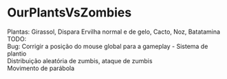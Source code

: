 # OurPlantsVsZombies<br>
Plantas: Girassol, Dispara Ervilha normal e de gelo, Cacto, Noz, Batatamina<br> 
TODO:<br>
Bug: Corrigir a posição do mouse global para a gameplay - Sistema de plantio<br>
Distribuição aleatória de zumbis, ataque de zumbis<br>
Movimento de parábola

